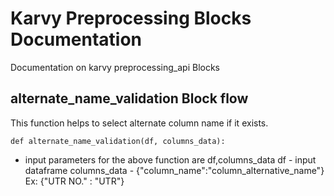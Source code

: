 # Karvy Preprocessing Blocks Documentation

Documentation on karvy preprocessing_api Blocks

## alternate_name_validation Block flow

This function helps to select alternate column name if it exists.

```
def alternate_name_validation(df, columns_data):
```
  
  * input parameters for the above function are df,columns_data
    df - input dataframe
    columns_data - {"column_name":"column_alternative_name"}
    Ex: {"UTR NO." : "UTR"}
 
